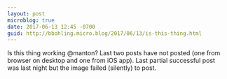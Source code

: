 ```yaml
---
layout: post
microblog: true
date: 2017-06-13 12:45 -0700
guid: http://bbohling.micro.blog/2017/06/13/is-this-thing.html
---
```

Is this thing working @manton? Last two posts have not posted (one from browser on desktop and one from iOS app). Last partial successful post was last night but the image failed (silently) to post. 
